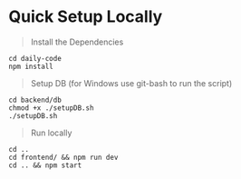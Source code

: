 # Quick Setup Locally

> Install the Dependencies

```
cd daily-code
npm install
```

> Setup DB (for Windows use git-bash to run the script)

```
cd backend/db
chmod +x ./setupDB.sh
./setupDB.sh
```

> Run locally

```
cd ..
cd frontend/ && npm run dev
cd .. && npm start
```